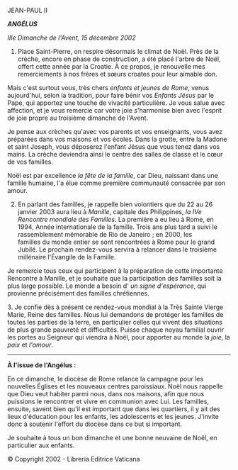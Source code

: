 JEAN-PAUL II

***ANGÉLUS***

*IIIe Dimanche de l'Avent, 15 décembre 2002*

1. Place Saint-Pierre, on respire désormais le climat de Noël. Près de la crèche, encore en phase de construction, a été placé l'arbre de Noël, offert cette année par la Croatie. À ce propos, je renouvelle mes remerciements à nos frères et sœurs croates pour leur aimable don.

Mais c'est surtout vous, très chers *enfants et jeunes de Rome*, venus aujourd'hui, selon la tradition, pour faire bénir vos *Enfants Jésus* par le Pape, qui apportez une touche de vivacité particulière. Je vous salue avec affection, et je vous remercie car votre joie s'harmonise bien avec l'esprit de joie propre au troisième dimanche de l'Avent.

Je pense aux crèches qu'avec vos parents et vos enseignants, vous avez préparées dans vos maisons et vos écoles. Dans la grotte, entre la Madone et saint Joseph, vous déposerez l'enfant Jésus que vous tenez dans vos mains. La crèche deviendra ainsi le centre des salles de classe et le cœur de vos familles.

Noël est par excellence *la fête de la famille*, car Dieu, naissant dans une famille humaine, l'a élue comme première communauté consacrée par son amour.

2. En parlant des familles, je rappelle bien volontiers que du 22 au 26 janvier 2003 aura lieu à *Manille*, capitale des Philippines, *la IVe Rencontre mondiale des Familles*. La première a eu lieu à Rome, en 1994, Année internationale de la famille. Trois ans plus tard a suivi le rassemblement mémorable de Rio de Janeiro ; en 2000, les familles du monde entier se sont rencontrées à Rome pour le grand Jubilé. Le prochain rendez-vous servira à relancer dans le troisième millénaire l'Évangile de la Famille.

Je remercie tous ceux qui participent à la préparation de cette importante Rencontre à Manille, et je souhaite que la participation des familles soit la plus large possible. Le monde a besoin d' *un signe d'espérance*, qui provienne précisément des familles chrétiennes.

3. Je confie dès à présent ce rendez-vous mondial à la Très Sainte Vierge Marie, Reine des familles. Nous lui demandons de protéger les familles de toutes les parties de la terre, en particulier celles qui vivent des situations de plus grande pauvreté et difficultés. Puisse chaque noyau familial ouvrir les portes au Seigneur qui viendra à Noël, pour apporter au monde la *joie*, la *paix* et *l'amour*.

* * *

**À l'issue de l'Angélus :**

En ce dimanche, le diocèse de Rome relance la campagne pour les nouvelles Églises et les nouveaux centres paroissiaux. Noël nous rappelle que Dieu veut habiter parmi nous, dans nos maisons, afin que nous puissions le rencontrer et vivre en communion avec Lui. Les familles, ensuite, savent bien qu'il est important que dans les quartiers, il y ait des lieux d'éducation pour les enfants, les adolescents et les jeunes. J'invite donc à soutenir l'effort du diocèse dans ce but si important.

Je souhaite à tous un bon dimanche et une bonne neuvaine de Noël, en particulier aux enfants.

© Copyright 2002 - Libreria Editrice Vaticana